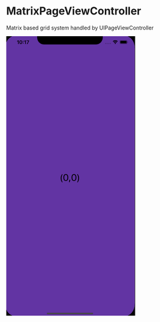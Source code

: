 # MatrixPageViewController
Matrix based grid system handled by UIPageViewController

![](/MatrixPageViewControllerExample.gif)
